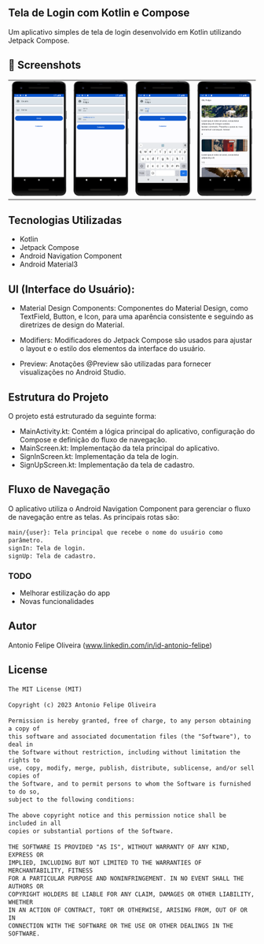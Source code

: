 ## Tela de Login com Kotlin e Compose
  Um aplicativo simples de tela de login desenvolvido em Kotlin utilizando Jetpack Compose.



## :camera_flash: Screenshots
<!-- You can add more screenshots here if you like -->
<table>
  <tr>
    </td><td><img src="/result/Screenshot_1.png" width="260"></td><td><img src="/result/Screenshot_2.png" width="260"><td><img src="/result/Screenshot_3.png" width="260"><td><img src="/result/Screenshot_4.png" width="260">
  </tr>
</table>



## Tecnologias Utilizadas
 *   Kotlin
 *   Jetpack Compose
 *   Android Navigation Component
 *   Android Material3

  
  ## UI (Interface do Usuário):
   * Material Design Components: Componentes do Material Design, como TextField, Button, e Icon, para uma aparência consistente e seguindo as diretrizes de design do Material.
      
   *  Modifiers: Modificadores do Jetpack Compose são usados para ajustar o layout e o estilo dos elementos da interface do usuário.
      
   *  Preview: Anotações @Preview são utilizadas para fornecer visualizações no Android Studio.

## Estrutura do Projeto
O projeto está estruturado da seguinte forma:

  * MainActivity.kt: Contém a lógica principal do aplicativo, configuração do Compose e definição do fluxo de navegação.
  * MainScreen.kt: Implementação da tela principal do aplicativo.
  * SignInScreen.kt: Implementação da tela de login.
  * SignUpScreen.kt: Implementação da tela de cadastro.
    
## Fluxo de Navegação
O aplicativo utiliza o Android Navigation Component para gerenciar o fluxo de navegação entre as telas. As principais rotas são:

    main/{user}: Tela principal que recebe o nome do usuário como parâmetro.
    signIn: Tela de login.
    signUp: Tela de cadastro.
    
    
### TODO
- Melhorar estilização do app
- Novas funcionalidades

## Autor
Antonio Felipe Oliveira (www.linkedin.com/in/id-antonio-felipe)

## License
```
The MIT License (MIT)

Copyright (c) 2023 Antonio Felipe Oliveira

Permission is hereby granted, free of charge, to any person obtaining a copy of
this software and associated documentation files (the "Software"), to deal in
the Software without restriction, including without limitation the rights to
use, copy, modify, merge, publish, distribute, sublicense, and/or sell copies of
the Software, and to permit persons to whom the Software is furnished to do so,
subject to the following conditions:

The above copyright notice and this permission notice shall be included in all
copies or substantial portions of the Software.

THE SOFTWARE IS PROVIDED "AS IS", WITHOUT WARRANTY OF ANY KIND, EXPRESS OR
IMPLIED, INCLUDING BUT NOT LIMITED TO THE WARRANTIES OF MERCHANTABILITY, FITNESS
FOR A PARTICULAR PURPOSE AND NONINFRINGEMENT. IN NO EVENT SHALL THE AUTHORS OR
COPYRIGHT HOLDERS BE LIABLE FOR ANY CLAIM, DAMAGES OR OTHER LIABILITY, WHETHER
IN AN ACTION OF CONTRACT, TORT OR OTHERWISE, ARISING FROM, OUT OF OR IN
CONNECTION WITH THE SOFTWARE OR THE USE OR OTHER DEALINGS IN THE SOFTWARE.
```

